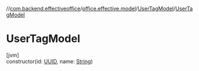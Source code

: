 //[com.backend.effectiveoffice](../../../index.md)/[office.effective.model](../index.md)/[UserTagModel](index.md)/[UserTagModel](-user-tag-model.md)

# UserTagModel

[jvm]\
constructor(id: [UUID](https://docs.oracle.com/javase/8/docs/api/java/util/UUID.html), name: [String](https://kotlinlang.org/api/latest/jvm/stdlib/kotlin/-string/index.html))

